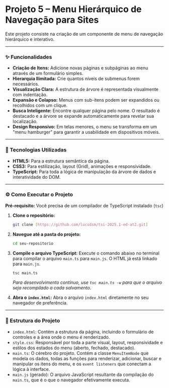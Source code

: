 # Projeto 5 – Menu Hierárquico de Navegação para Sites

Este projeto consiste na criação de um componente de menu de navegação hierárquico e interativo.

---

### ✨ Funcionalidades

* **Criação de Itens:** Adicione novas páginas e subpáginas ao menu através de um formulário simples.
* **Hierarquia Ilimitada:** Crie quantos níveis de submenus forem necessários.
* **Visualização Clara:** A estrutura de árvore é representada visualmente com indentação.
* **Expansão e Colapso:** Menus com sub-itens podem ser expandidos ou recolhidos com um clique.
* **Busca Inteligente:** Encontre qualquer página pelo nome. O resultado é destacado e a árvore se expande automaticamente para revelar sua localização.
* **Design Responsivo:** Em telas menores, o menu se transforma em um "menu hamburger" para garantir a usabilidade em dispositivos móveis.

---

### 🚀 Tecnologias Utilizadas

* **HTML5:** Para a estrutura semântica da página.
* **CSS3:** Para estilização, layout (Grid), animações e responsividade.
* **TypeScript:** Para toda a lógica de manipulação da árvore de dados e interatividade do DOM.

---

### ⚙️ Como Executar o Projeto

**Pré-requisito:** Você precisa de um compilador de TypeScript instalado (`tsc`)

1.  **Clone o repositório:**
    ```bash
    git clone [https://github.com/lucsdsm/tsi-2025.1-ed-at2.git]
    ```
2.  **Navegue até a pasta do projeto:**
    ```bash
    cd seu-repositorio
    ```
3.  **Compile o arquivo TypeScript:**
    Execute o comando abaixo no terminal para compilar o arquivo `main.ts` para `main.js`. O HTML já está linkado para `main.js`.
    ```bash
    tsc main.ts
    ```
    *Para desenvolvimento contínuo, use `tsc main.ts -w` para que o arquivo seja recompilado a cada salvamento.*

4.  **Abra o `index.html`:**
    Abra o arquivo `index.html` diretamente no seu navegador de preferência.

---

### 📂 Estrutura do Projeto

* `index.html`: Contém a estrutura da página, incluindo o formulário de controles e a área onde o menu é renderizado.
* `style.css`: Responsável por toda a parte visual, layout, responsividade e estilos dos estados do menu (aberto, fechado, destacado).
* `main.ts`: O cérebro do projeto. Contém a classe `MenuItemNode` que modela os dados, todas as funções para renderizar, adicionar, buscar e manipular os itens do menu, e os `event listeners` que conectam a lógica à interface.
* `main.js` (gerado): O arquivo JavaScript resultante da compilação do `main.ts`, que é o que o navegador efetivamente executa.